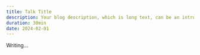 ```yaml
---
title: Talk Title
description: Your blog description, which is long text, can be an introduction to the post or a paragraph of the post.
duration: 30min
date: 2024-02-01
---
```


Writing...
